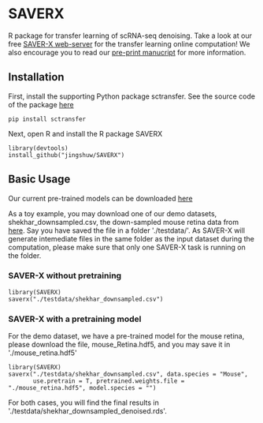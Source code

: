 # SAVERX

R package for transfer learning of scRNA-seq denoising. Take a look at our free [SAVER-X web-server](https://singlecell.wharton.upenn.edu/saver-x/) for the transfer learning online computation! We also encourage you to read our [pre-print manucript](https://www.biorxiv.org/content/10.1101/457879v2) for more information.

## Installation

First, install the supporting Python package sctransfer. See the source code of the package [here](http://github.com/jingshuw/sctransfer)

```
pip install sctransfer
```

Next, open R and install the R package SAVERX
```
library(devtools)
install_github("jingshuw/SAVERX")
```

## Basic Usage

Our current pre-trained models can be downloaded [here](https://www.dropbox.com/sh/4u22cfuswcfcwvu/AAC6CgsO7dvQSNInTF0wWMDva?dl=0)

As a toy example, you may download one of our demo datasets, shekhar_downsampled.csv, the down-sampled mouse retina data from [here](https://www.dropbox.com/sh/kctbw41kdh6jmnb/AAAO5lcu97Ep6uoWFdHRKlcMa?dl=0). Say you have saved the file in a folder './testdata/'. As SAVER-X will generate intemediate files in the same folder as the input dataset during the computation, please make sure that only one SAVER-X task is running on the folder. 

### SAVER-X without pretraining

```
library(SAVERX)
saverx("./testdata/shekhar_downsampled.csv")
```

### SAVER-X with a pretraining model
For the demo dataset, we have a pre-trained model for the mouse retina, please download the file, mouse_Retina.hdf5, and you may save it in './mouse_retina.hdf5'
```
library(SAVERX)
saverx("./testdata/shekhar_downsampled.csv", data.species = "Mouse", 
	   use.pretrain = T, pretrained.weights.file = "./mouse_retina.hdf5", model.species = "")
```

For both cases, you will find the final results in './testdata/shekhar_downsampled_denoised.rds'.

